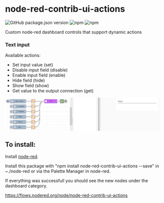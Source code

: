 # node-red-contrib-ui-actions

![GitHub package.json version](https://img.shields.io/github/package-json/v/tiagordc/node-red-contrib-ui-actions?label=package)
![npm](https://img.shields.io/npm/v/node-red-contrib-ui-actions)
![npm](https://img.shields.io/npm/dm/node-red-contrib-ui-actions)

Custom node-red dashboard controls that support dynamic actions

### Text input

Available actions:

* Set input value (set)
* Disable input field (disable)
* Enable input field (enable)
* Hide field (hide)
* Show field (show)
* Get value to the output connection (get)

![text input](https://raw.githubusercontent.com/tiagordc/node-red-contrib-ui-actions/master/text-input.gif)

## To install: 

Install [node-red](https://nodered.org/).

Install this package with "npm install node-red-contrib-ui-actions --save" in ~./node-red or via the Palette Manager in node-red.

If everything was successfull you should see the new nodes under the dashboard category.

https://flows.nodered.org/node/node-red-contrib-ui-actions
